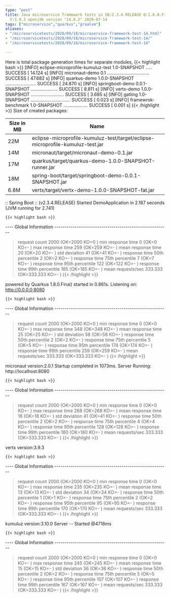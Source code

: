 ```yaml
---
type: "post"
title: Java microservice framework tests in SB:2.3.4.RELEASE Q:1.8.0.Final M:2.0.2
  V:3.9.3 openjdk version "14.0.2" 2020-07-14
tags: ["microservice","quarkus","graalvm"]
aliases:
- "/microservicetests/2020/09/18/microservice-framework-test-14.html"
- "/microservicetests/2020/09/18/microservice-framework-test-14/"
- "/microservicetests/2020/09/18/microservice-framework-test-14"

---
```

 
Here is total package generation times for separate modules,
{{< highlight bash >}}
[INFO] eclipse-microprofile-kumuluz-test 1.0-SNAPSHOT ..... SUCCESS [ 14.124 s]
[INFO] micronaut-demo 0.1 ................................. SUCCESS [ 47.682 s]
[INFO] quarkus-demo 1.0.0-SNAPSHOT ........................ SUCCESS [ 24.870 s]
[INFO] springboot-demo 0.0.1-SNAPSHOT ..................... SUCCESS [  8.811 s]
[INFO] vertx-demo 1.0.0-SNAPSHOT .......................... SUCCESS [  3.685 s]
[INFO] gatling 1.0-SNAPSHOT ............................... SUCCESS [  0.023 s]
[INFO] framewrok-benchmark 1.0-SNAPSHOT ................... SUCCESS [  0.001 s]
{{< /highlight >}}
Size of created packages:

| Size in MB |  Name |
|------------|-------|
| 22M | eclipse-microprofile-kumuluz-test/target/eclipse-microprofile-kumuluz-test.jar |
| 14M | micronaut/target/micronaut-demo-0.1.jar |
| 17M | quarkus/target/quarkus-demo-1.0.0-SNAPSHOT-runner.jar |
| 18M | spring-boot/target/springboot-demo-0.0.1-SNAPSHOT.jar |
| 6.8M | vertx/target/vertx-demo-1.0.0-SNAPSHOT-fat.jar |


:: Spring Boot :: (v2.3.4.RELEASE) Started DemoApplication in 2.187 seconds (JVM running for 2.741)

    {{< highlight bash >}}
---- Global Information --------------------------------------------------------
> request count                                       2000 (OK=2000   KO=0     )
> min response time                                      0 (OK=0      KO=-     )
> max response time                                    259 (OK=259    KO=-     )
> mean response time                                    20 (OK=20     KO=-     )
> std deviation                                         41 (OK=41     KO=-     )
> response time 50th percentile                          2 (OK=2      KO=-     )
> response time 75th percentile                          7 (OK=7      KO=-     )
> response time 95th percentile                        122 (OK=122    KO=-     )
> response time 99th percentile                        185 (OK=185    KO=-     )
> mean requests/sec                                333.333 (OK=333.333 KO=-     )
{{< /highlight >}}

powered by Quarkus 1.8.0.Final) started in 0.861s. Listening on: http://0.0.0.0:8080

    {{< highlight bash >}}
---- Global Information --------------------------------------------------------
> request count                                       2000 (OK=2000   KO=0     )
> min response time                                      0 (OK=0      KO=-     )
> max response time                                    348 (OK=348    KO=-     )
> mean response time                                    25 (OK=25     KO=-     )
> std deviation                                         58 (OK=58     KO=-     )
> response time 50th percentile                          2 (OK=2      KO=-     )
> response time 75th percentile                          5 (OK=5      KO=-     )
> response time 95th percentile                        174 (OK=174    KO=-     )
> response time 99th percentile                        259 (OK=259    KO=-     )
> mean requests/sec                                333.333 (OK=333.333 KO=-     )
{{< /highlight >}}

micronaut version:2.0.1 Startup completed in 1073ms. Server Running: http://localhost:8080

    {{< highlight bash >}}
---- Global Information --------------------------------------------------------
> request count                                       2000 (OK=2000   KO=0     )
> min response time                                      0 (OK=0      KO=-     )
> max response time                                    268 (OK=268    KO=-     )
> mean response time                                    18 (OK=18     KO=-     )
> std deviation                                         41 (OK=41     KO=-     )
> response time 50th percentile                          2 (OK=2      KO=-     )
> response time 75th percentile                          4 (OK=4      KO=-     )
> response time 95th percentile                        128 (OK=128    KO=-     )
> response time 99th percentile                        180 (OK=180    KO=-     )
> mean requests/sec                                333.333 (OK=333.333 KO=-     )
{{< /highlight >}}

vertx version:3.9.3

    {{< highlight bash >}}
---- Global Information --------------------------------------------------------
> request count                                       2000 (OK=2000   KO=0     )
> min response time                                      0 (OK=0      KO=-     )
> max response time                                    235 (OK=235    KO=-     )
> mean response time                                    13 (OK=13     KO=-     )
> std deviation                                         34 (OK=34     KO=-     )
> response time 50th percentile                          1 (OK=1      KO=-     )
> response time 75th percentile                          2 (OK=2      KO=-     )
> response time 95th percentile                         95 (OK=95     KO=-     )
> response time 99th percentile                        170 (OK=170    KO=-     )
> mean requests/sec                                333.333 (OK=333.333 KO=-     )
{{< /highlight >}}

kumuluz version:3.10.0 Server -- Started @4718ms

    {{< highlight bash >}}
---- Global Information --------------------------------------------------------
> request count                                       2000 (OK=2000   KO=0     )
> min response time                                      0 (OK=0      KO=-     )
> max response time                                    245 (OK=245    KO=-     )
> mean response time                                    15 (OK=15     KO=-     )
> std deviation                                         36 (OK=36     KO=-     )
> response time 50th percentile                          2 (OK=2      KO=-     )
> response time 75th percentile                          5 (OK=5      KO=-     )
> response time 95th percentile                        107 (OK=107    KO=-     )
> response time 99th percentile                        167 (OK=167    KO=-     )
> mean requests/sec                                333.333 (OK=333.333 KO=-     )
{{< /highlight >}}